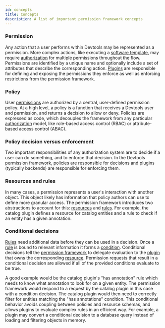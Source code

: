 ```yaml
---
id: concepts
title: Concepts
description: A list of important permission framework concepts
---
```


### Permission

Any action that a user performs within Devtools may be represented as a permission. More complex actions, like executing a [software template](../references/glossary.md#software-templates), may require [authorization](../references/glossary.md#authorization) for multiple permissions throughout the flow. Permissions are identified by a unique name and optionally include a set of attributes that describe the corresponding action. [Plugins](../references/glossary.md#plugin) are responsible for defining and exposing the permissions they enforce as well as enforcing restrictions from the permission framework.

### Policy

User [permissions](../references/glossary.md#permission-permission-plugin) are authorized by a central, user-defined permission policy. At a high level, a policy is a function that receives a Devtools user and permission, and returns a decision to allow or deny. Policies are expressed as code, which decouples the framework from any particular [authorization](../references/glossary.md#authorization) model, like role-based access control (RBAC) or attribute-based access control (ABAC).

### Policy decision versus enforcement

Two important responsibilities of any authorization system are to decide if a user can do something, and to enforce that decision. In the Devtools permission framework, policies are responsible for decisions and plugins (typically backends) are responsible for enforcing them.

### Resources and rules

In many cases, a permission represents a user's interaction with another object. This object likely has information that policy authors can use to define more granular access. The permission framework introduces two abstractions to account for this: [resources](../references/glossary.md#resource-permission-plugin) and [rules](../references/glossary.md#rule-permission-plugin). For example, the catalog plugin defines a resource for catalog entities and a rule to check if an entity has a given annotation.

### Conditional decisions

[Rules](../references/glossary.md#rule-permission-plugin) need additional data before they can be used in a decision. Once a [rule](../references/glossary.md#rule-permission-plugin) is bound to relevant information it forms a [condition](../references/glossary.md#condition-permission-plugin). Conditional decisions tell the [permission framework](#permission) to delegate evaluation to the [plugin](#plugin) that owns the corresponding [resource](#resource-permission-plugin). Permission requests that result in a conditional decision are allowed if all of the provided conditions evaluate to be true.

A good example would be the catalog plugin's "has annotation" rule which needs to know what annotation to look for on a given entity. The permission framework would respond to a request by the catalog plugin in this case with a condition decision. The catalog plugin would then need to correctly filter for entities matching the "has annotations" condition. This conditional behavior avoids coupling between policies and resource schemas, and allows plugins to evaluate complex rules in an efficient way. For example, a plugin may convert a conditional decision to a database query instead of loading and filtering objects in memory.
